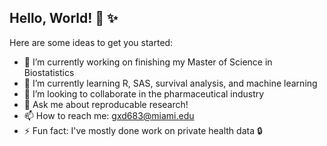 ## Hello, World! :love_letter: :sparkles:


Here are some ideas to get you started:

- 🔭 I’m currently working on finishing my Master of Science in Biostatistics
- 🌱 I’m currently learning R, SAS, survival analysis, and machine learning
- 👯 I’m looking to collaborate in the pharmaceutical industry
- 💬 Ask me about reproducable research!
- 📫 How to reach me: gxd683@miami.edu
- ⚡ Fun fact: I've mostly done work on private health data :lock:

